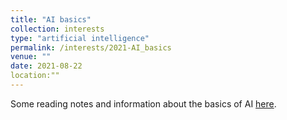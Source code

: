 ```yaml
---
title: "AI basics"
collection: interests
type: "artificial intelligence"
permalink: /interests/2021-AI_basics
venue: ""
date: 2021-08-22
location:""
---
```


Some reading notes and information about the basics of AI <a href="https://mzufferey.github.io/ai_basics/">here</a>.


